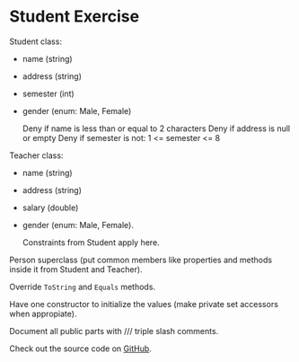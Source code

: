 # Student Exercise

Student class:
- name (string)
- address (string)
- semester (int)
- gender (enum: Male, Female)

  Deny if name is less than or equal to 2 characters
  Deny if address is null or empty
  Deny if semester is not: 1 <= semester <= 8


Teacher class:
- name (string)
- address (string)
- salary (double)
- gender (enum: Male, Female).

  Constraints from Student apply here.


Person superclass (put common members like properties and methods inside it from Student and Teacher).


Override `ToString` and `Equals` methods.

Have one constructor to initialize the values (make private set accessors when appropiate).

Document all public parts with /// triple slash comments.

Check out the source code on [GitHub](https://github.com/danielsimionescu/csharp-unittesting-student).